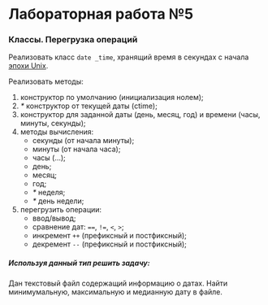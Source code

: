 ﻿# Лабораторная работа №5
### Классы. Перегрузка операций
Реализовать класс `date _time`, хранящий время в секундах с начала [эпохи Unix](https://ru.wikipedia.org/wiki/Unix-%D0%B2%D1%80%D0%B5%D0%BC%D1%8F).

Реализовать методы:
1. конструктор по умолчанию (инициализация нолем);
2. _*_ конструктор от текущей даты (ctime);
3. конструктор для заданной даты (день, месяц, год) и времени (часы, минуты, секунды);
4. методы вычисления:
   * секунды (от начала минуты);
   * минуты (от начала часа);
   * часы (...);
   * день;
   * месяц;
   * год;
   * _*_ неделя;
   * _*_ день недели;
5. перегрузить операции:
   * ввод/вывод;
   * сравнение дат: `==`, `!=`, `<`, `>`; 
   * инкремент `++` (префиксный и постфиксный);
   * декремент `--` (префиксный и постфиксный);

##### Используя данный тип решить задачу:
Дан текстовый файл содержащий информацию о датах. Найти минимумальную, максимальную и медианную дату в файле.

